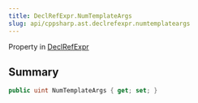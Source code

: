 ```yaml
---
title: DeclRefExpr.NumTemplateArgs
slug: api/cppsharp.ast.declrefexpr.numtemplateargs
---
```

Property in [DeclRefExpr](/api/cppsharp/ast/declrefexpr)

## Summary



```csharp
public uint NumTemplateArgs { get; set; }
```

